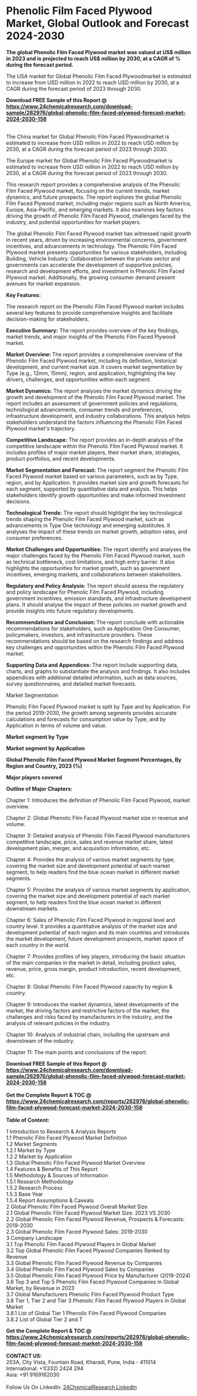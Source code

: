 <h1>Phenolic Film Faced Plywood Market, Global Outlook and Forecast 2024-2030</h1><p><strong>The global Phenolic Film Faced Plywood market was valued at US$ million in 2023 and is projected to reach US$ million by 2030, at a CAGR of % during the forecast period.</strong></p><p>
</p><p>The USA market for Global Phenolic Film Faced Plywoodmarket is estimated to increase from USD million in 2022 to reach USD million by 2030, at a CAGR during the forecast period of 2023 through 2030.</p><div><b>Download FREE Sample of this Report @ 
            <a href="https://www.24chemicalresearch.com/download-sample/262976/global-phenolic-film-faced-plywood-forecast-market-2024-2030-158">
            https://www.24chemicalresearch.com/download-sample/262976/global-phenolic-film-faced-plywood-forecast-market-2024-2030-158</a></b></div><br><p>
</p><p>The China market for Global Phenolic Film Faced Plywoodmarket is estimated to increase from USD million in 2022 to reach USD million by 2030, at a CAGR during the forecast period of 2023 through 2030.</p><p>
</p><p>The Europe market for Global Phenolic Film Faced Plywoodmarket is estimated to increase from USD million in 2022 to reach USD million by 2030, at a CAGR during the forecast period of 2023 through 2030.</p><p>
</p><p>This research report provides a comprehensive analysis of the Phenolic Film Faced Plywood market, focusing on the current trends, market dynamics, and future prospects. The report explores the global Phenolic Film Faced Plywood market, including major regions such as North America, Europe, Asia-Pacific, and emerging markets. It also examines key factors driving the growth of Phenolic Film Faced Plywood, challenges faced by the industry, and potential opportunities for market players.</p><p>
The global Phenolic Film Faced Plywood market has witnessed rapid growth in recent years, driven by increasing environmental concerns, government incentives, and advancements in technology. The Phenolic Film Faced Plywood market presents opportunities for various stakeholders, including Building, Vehicle Industry. Collaboration between the private sector and governments can accelerate the development of supportive policies, research and development efforts, and investment in Phenolic Film Faced Plywood market. Additionally, the growing consumer demand present avenues for market expansion.</p><p>
<strong>Key Features:</strong></p><p>
The research report on the Phenolic Film Faced Plywood market includes several key features to provide comprehensive insights and facilitate decision-making for stakeholders.</p><p>
<strong>Executive Summary:</strong> The report provides overview of the key findings, market trends, and major insights of the Phenolic Film Faced Plywood market.</p><p>
<strong>Market Overview: </strong>The report provides a comprehensive overview of the Phenolic Film Faced Plywood market, including its definition, historical development, and current market size. It covers market segmentation by Type (e.g., 12mm, 15mm), region, and application, highlighting the key drivers, challenges, and opportunities within each segment.</p><p>
<strong>Market Dynamics:</strong> The report analyses the market dynamics driving the growth and development of the Phenolic Film Faced Plywood market. The report includes an assessment of government policies and regulations, technological advancements, consumer trends and preferences, infrastructure development, and industry collaborations. This analysis helps stakeholders understand the factors influencing the Phenolic Film Faced Plywood market's trajectory.</p><p>
<strong>Competitive Landscape:</strong> The report provides an in-depth analysis of the competitive landscape within the Phenolic Film Faced Plywood market. It includes profiles of major market players, their market share, strategies, product portfolios, and recent developments.</p><p>
<strong>Market Segmentation and Forecast: </strong>The report segment the Phenolic Film Faced Plywood market based on various parameters, such as by Type, region, and by Application. It provides market size and growth forecasts for each segment, supported by quantitative data and analysis. This helps stakeholders identify growth opportunities and make informed investment decisions.</p><p>
<strong>Technological Trends:</strong> The report should highlight the key technological trends shaping the Phenolic Film Faced Plywood market, such as advancements in Type One technology and emerging substitutes. It analyses the impact of these trends on market growth, adoption rates, and consumer preferences.</p><p>
<strong>Market Challenges and Opportunities: </strong>The report identify and analyses the major challenges faced by the Phenolic Film Faced Plywood market, such as technical bottleneck, cost limitations, and high entry barrier. It also highlights the opportunities for market growth, such as government incentives, emerging markets, and collaborations between stakeholders.</p><p>
<strong>Regulatory and Policy Analysis: </strong>The report should assess the regulatory and policy landscape for Phenolic Film Faced Plywood, including government incentives, emission standards, and infrastructure development plans. It should analyse the impact of these policies on market growth and provide insights into future regulatory developments.</p><p>
<strong>Recommendations and Conclusion: </strong>The report conclude with actionable recommendations for stakeholders, such as Application One Consumer, policymakers, investors, and infrastructure providers. These recommendations should be based on the research findings and address key challenges and opportunities within the Phenolic Film Faced Plywood market.</p><p>
<strong>Supporting Data and Appendices: </strong>The report include supporting data, charts, and graphs to substantiate the analysis and findings. It also includes appendices with additional detailed information, such as data sources, survey questionnaires, and detailed market forecasts.</p><p>
Market Segmentation</p><p>
Phenolic Film Faced Plywood market is split by Type and by Application. For the period 2019-2030, the growth among segments provides accurate calculations and forecasts for consumption value by Type, and by Application in terms of volume and value.</p><p>
<strong>Market segment by Type</strong></p><p>
</p><p>
</p><p><strong>Market segment by Application</strong></p><p>
</p><p>
</p><p><strong>Global Phenolic Film Faced Plywood Market Segment Percentages, By Region and Country, 2023 (%)</strong></p><p>
</p><p>
</p><p><strong>Major players covered</strong></p><p>
</p><p>
</p><p><strong>Outline of Major Chapters:</strong></p><p>
Chapter 1: Introduces the definition of Phenolic Film Faced Plywood, market overview.</p><p>
Chapter 2: Global Phenolic Film Faced Plywood market size in revenue and volume.</p><p>
Chapter 3: Detailed analysis of Phenolic Film Faced Plywood manufacturers competitive landscape, price, sales and revenue market share, latest development plan, merger, and acquisition information, etc.</p><p>
Chapter 4: Provides the analysis of various market segments by type, covering the market size and development potential of each market segment, to help readers find the blue ocean market in different market segments.</p><p>
Chapter 5: Provides the analysis of various market segments by application, covering the market size and development potential of each market segment, to help readers find the blue ocean market in different downstream markets.</p><p>
Chapter 6: Sales of Phenolic Film Faced Plywood in regional level and country level. It provides a quantitative analysis of the market size and development potential of each region and its main countries and introduces the market development, future development prospects, market space of each country in the world.</p><p>
Chapter 7: Provides profiles of key players, introducing the basic situation of the main companies in the market in detail, including product sales, revenue, price, gross margin, product introduction, recent development, etc.</p><p>
Chapter 8: Global Phenolic Film Faced Plywood capacity by region &amp; country.</p><p>
Chapter 9: Introduces the market dynamics, latest developments of the market, the driving factors and restrictive factors of the market, the challenges and risks faced by manufacturers in the industry, and the analysis of relevant policies in the industry.</p><p>
Chapter 10: Analysis of industrial chain, including the upstream and downstream of the industry.</p><p>
Chapter 11: The main points and conclusions of the report.</p><div><b>Download FREE Sample of this Report @ 
            <a href="https://www.24chemicalresearch.com/download-sample/262976/global-phenolic-film-faced-plywood-forecast-market-2024-2030-158">
            https://www.24chemicalresearch.com/download-sample/262976/global-phenolic-film-faced-plywood-forecast-market-2024-2030-158</a></b></div><br><div><b>Get the Complete Report & TOC @ 
            <a href="https://www.24chemicalresearch.com/reports/262976/global-phenolic-film-faced-plywood-forecast-market-2024-2030-158">
            https://www.24chemicalresearch.com/reports/262976/global-phenolic-film-faced-plywood-forecast-market-2024-2030-158</a></b></div><br>
            <b>Table of Content:</b><p>1 Introduction to Research & Analysis Reports<br />
    1.1 Phenolic Film Faced Plywood Market Definition<br />
    1.2 Market Segments<br />
        1.2.1 Market by Type<br />
        1.2.2 Market by Application<br />
    1.3 Global Phenolic Film Faced Plywood Market Overview<br />
    1.4 Features & Benefits of This Report<br />
    1.5 Methodology & Sources of Information<br />
        1.5.1 Research Methodology<br />
        1.5.2 Research Process<br />
        1.5.3 Base Year<br />
        1.5.4 Report Assumptions & Caveats<br />
2 Global Phenolic Film Faced Plywood Overall Market Size<br />
    2.1 Global Phenolic Film Faced Plywood Market Size: 2023 VS 2030<br />
    2.2 Global Phenolic Film Faced Plywood Revenue, Prospects & Forecasts: 2019-2030<br />
    2.3 Global Phenolic Film Faced Plywood Sales: 2019-2030<br />
3 Company Landscape<br />
    3.1 Top Phenolic Film Faced Plywood Players in Global Market<br />
    3.2 Top Global Phenolic Film Faced Plywood Companies Ranked by Revenue<br />
    3.3 Global Phenolic Film Faced Plywood Revenue by Companies<br />
    3.4 Global Phenolic Film Faced Plywood Sales by Companies<br />
    3.5 Global Phenolic Film Faced Plywood Price by Manufacturer (2019-2024)<br />
    3.6 Top 3 and Top 5 Phenolic Film Faced Plywood Companies in Global Market, by Revenue in 2023<br />
    3.7 Global Manufacturers Phenolic Film Faced Plywood Product Type<br />
    3.8 Tier 1, Tier 2 and Tier 3 Phenolic Film Faced Plywood Players in Global Market<br />
        3.8.1 List of Global Tier 1 Phenolic Film Faced Plywood Companies<br />
        3.8.2 List of Global Tier 2 and T</p><div><b>Get the Complete Report & TOC @ 
            <a href="https://www.24chemicalresearch.com/reports/262976/global-phenolic-film-faced-plywood-forecast-market-2024-2030-158">
            https://www.24chemicalresearch.com/reports/262976/global-phenolic-film-faced-plywood-forecast-market-2024-2030-158</a></b></div><br><b>CONTACT US:</b><br>
            203A, City Vista, Fountain Road, Kharadi, Pune, India - 411014<br>
            International: +1(332) 2424 294<br>
            Asia: +91 9169162030 <br><br>
            Follow Us On LinkedIn: <a href="https://www.linkedin.com/company/24chemicalresearch/">24ChemicalResearch LinkedIn</a>